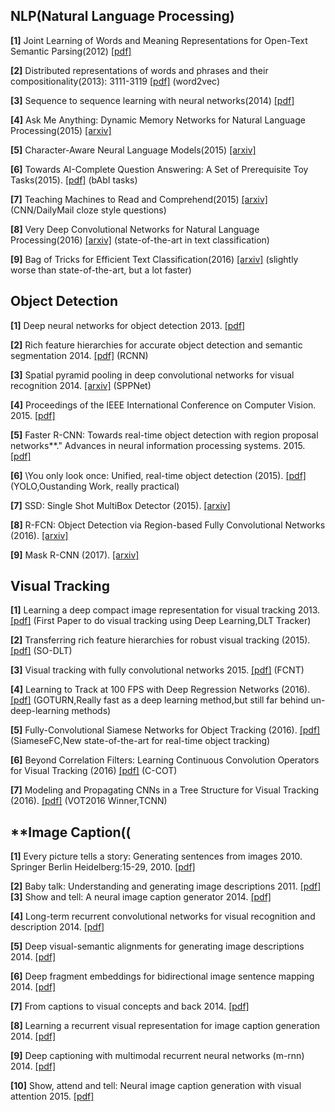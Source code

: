 **NLP(Natural Language Processing)**
----------------------------------

**[1]** Joint Learning of Words and Meaning Representations for Open-Text Semantic Parsing(2012) [[pdf]](https://www.hds.utc.fr/~bordesan/dokuwiki/lib/exe/fetch.php?id=en%3Apubli&cache=cache&media=en:bordes12aistats.pdf)

**[2]** Distributed representations of words and phrases and their compositionality(2013): 3111-3119 [[pdf]](http://papers.nips.cc/paper/5021-distributed-representations-of-words-and-phrases-and-their-compositionality.pdf) (word2vec)

**[3]** Sequence to sequence learning with neural networks(2014) [[pdf]](http://papers.nips.cc/paper/5346-sequence-to-sequence-learning-with-neural-networks.pdf)

**[4]** Ask Me Anything: Dynamic Memory Networks for Natural Language Processing(2015) [[arxiv]](https://arxiv.org/abs/1506.07285)

**[5]** Character-Aware Neural Language Models(2015) [[arxiv]](https://arxiv.org/abs/1508.06615)

**[6]** Towards AI-Complete Question Answering: A Set of Prerequisite Toy Tasks(2015). [[pdf]](https://arxiv.org/abs/1502.05698) (bAbI tasks) 

**[7]** Teaching Machines to Read and Comprehend(2015) [[arxiv]](https://arxiv.org/abs/1506.03340) (CNN/DailyMail cloze style questions) 

**[8]** Very Deep Convolutional Networks for Natural Language Processing(2016) [[arxiv]](https://arxiv.org/abs/1606.01781) (state-of-the-art in text classification)

**[9]** Bag of Tricks for Efficient Text Classification(2016) [[arxiv]](https://arxiv.org/abs/1607.01759) (slightly worse than state-of-the-art, but a lot faster)


**Object Detection**
----------------------

**[1]** Deep neural networks for object detection 2013. [[pdf]](http://papers.nips.cc/paper/5207-deep-neural-networks-for-object-detection.pdf)

**[2]** Rich feature hierarchies for accurate object detection and semantic segmentation 2014. [[pdf]](http://www.cv-foundation.org/openaccess/content_cvpr_2014/papers/Girshick_Rich_Feature_Hierarchies_2014_CVPR_paper.pdf) (RCNN) 

**[3]** Spatial pyramid pooling in deep convolutional networks for visual recognition 2014. [[arxiv]](http://arxiv.org/pdf/1406.4729) (SPPNet)

**[4]**  Proceedings of the IEEE International Conference on Computer Vision. 2015. [[pdf]](https://pdfs.semanticscholar.org/8f67/64a59f0d17081f2a2a9d06f4ed1cdea1a0ad.pdf) 

**[5]** Faster R-CNN: Towards real-time object detection with region proposal networks**." Advances in neural information processing systems. 2015. [[pdf]](http://papers.nips.cc/paper/5638-analysis-of-variational-bayesian-latent-dirichlet-allocation-weaker-sparsity-than-map.pdf)

**[6]** \You only look once: Unified, real-time object detection (2015). [[pdf]](http://homes.cs.washington.edu/~ali/papers/YOLO.pdf) (YOLO,Oustanding Work, really practical)

**[7]** SSD: Single Shot MultiBox Detector (2015). [[arxiv]](http://arxiv.org/pdf/1512.02325)

**[8]** R-FCN: Object Detection via
Region-based Fully Convolutional Networks (2016). [[arxiv]](https://arxiv.org/abs/1605.06409)

**[9]** Mask R-CNN (2017). [[arxiv]](https://arxiv.org/abs/1703.06870) 

**Visual Tracking**
----------------

**[1]** Learning a deep compact image representation for visual tracking 2013. [[pdf]](http://papers.nips.cc/paper/5192-learning-a-deep-compact-image-representation-for-visual-tracking.pdf) (First Paper to do visual tracking using Deep Learning,DLT Tracker)

**[2]** Transferring rich feature hierarchies for robust visual tracking (2015). [[pdf]](http://arxiv.org/pdf/1501.04587) (SO-DLT)

**[3]** Visual tracking with fully convolutional networks 2015. [[pdf]](http://www.cv-foundation.org/openaccess/content_iccv_2015/papers/Wang_Visual_Tracking_With_ICCV_2015_paper.pdf) (FCNT)

**[4]** Learning to Track at 100 FPS with Deep Regression Networks (2016). [[pdf]](http://arxiv.org/pdf/1604.01802) (GOTURN,Really fast as a deep learning method,but still far behind un-deep-learning methods)

**[5]** Fully-Convolutional Siamese Networks for Object Tracking (2016). [[pdf]](https://arxiv.org/pdf/1606.09549) (SiameseFC,New state-of-the-art for real-time object tracking)

**[6]** Beyond Correlation Filters: Learning Continuous Convolution Operators for Visual Tracking (2016) [[pdf]](http://www.cvl.isy.liu.se/research/objrec/visualtracking/conttrack/C-COT_ECCV16.pdf) (C-COT)

**[7]** Modeling and Propagating CNNs in a Tree Structure for Visual Tracking (2016). [[pdf]](https://arxiv.org/pdf/1608.07242) (VOT2016 Winner,TCNN)

**Image Caption((
----------------
**[1]** Every picture tells a story: Generating sentences from images 2010. Springer Berlin Heidelberg:15-29, 2010. [[pdf]](https://www.cs.cmu.edu/~afarhadi/papers/sentence.pdf)

**[2]** Baby talk: Understanding and generating image descriptions 2011. [[pdf]](http://tamaraberg.com/papers/generation_cvpr11.pdf)
**[3]** Show and tell: A neural image caption generator 2014. [[pdf]](https://arxiv.org/pdf/1411.4555.pdf)

**[4]** Long-term recurrent convolutional networks for visual recognition and description 2014. [[pdf]](https://arxiv.org/pdf/1411.4389.pdf)

**[5]** Deep visual-semantic alignments for generating image descriptions 2014. [[pdf]](https://cs.stanford.edu/people/karpathy/cvpr2015.pdf)

**[6]** Deep fragment embeddings for bidirectional image sentence mapping 2014. [[pdf]](https://arxiv.org/pdf/1406.5679v1.pdf)

**[7]** From captions to visual concepts and back 2014. [[pdf]](https://arxiv.org/pdf/1411.4952v3.pdf)

**[8]** Learning a recurrent visual representation for image caption generation 2014. [[pdf]](https://arxiv.org/pdf/1411.5654v1.pdf)

**[9]** Deep captioning with multimodal recurrent neural networks (m-rnn) 2014. [[pdf]](https://arxiv.org/pdf/1412.6632v5.pdf)

**[10]** Show, attend and tell: Neural image caption generation with visual attention 2015. [[pdf]](https://arxiv.org/pdf/1502.03044v3.pdf)
